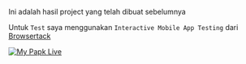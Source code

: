 Ini adalah hasil project yang telah dibuat sebelumnya

Untuk `Test` saya menggunakan
`Interactive Mobile App Testing` dari [Browsertack](https://browserstack.com/app-live) 

[![My Papk Live](https://res.cloudinary.com/marcomontalbano/image/upload/v1636449049/video_to_markdown/images/youtube--zi9-HYQ0mGg-c05b58ac6eb4c4700831b2b3070cd403.jpg)](https://youtu.be/zi9-HYQ0mGg "My Papk Live")